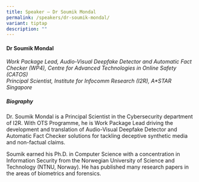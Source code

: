 ```yaml
---
title: Speaker – Dr Soumik Mondal
permalink: /speakers/dr-soumik-mondal/
variant: tiptap
description: ""
---
```

<h4><strong>Dr Soumik Mondal</strong></h4>
<p><em>Work Package Lead, Audio-Visual Deepfake Detector and Automatic Fact Checker (WP4), Centre for Advanced Technologies in Online Safety (CATOS) <br>Principal Scientist, Institute for Infocomm Research (I2R), A*STAR <br>Singapore</em>
</p>
<h5><strong>Biography</strong></h5>
<p>Dr. Soumik Mondal is a Principal Scientist in the Cybersecurity department
of I2R. With OTS Programme, he is Work Package Lead driving the development
and translation of Audio-Visual Deepfake Detector and Automatic Fact Checker
solutions for tackling deceptive synthetic media and non-factual claims.</p>
<p>Soumik earned his Ph.D. in Computer Science with a concentration in Information
Security from the Norwegian University of Science and Technology (NTNU,
Norway). He has published many research papers in the areas of biometrics
and forensics.</p>